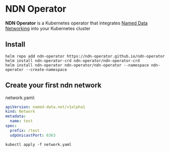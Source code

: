 # NDN Operator

**NDN Operator** is a Kubernetes operator that integrates [Named Data Networking](https://github.com/named-data) into your Kubernetes cluster

## Install
```
helm repo add ndn-operator https://ndn-operator.github.io/ndn-operator
helm install ndn-operator-crd ndn-operator/ndn-operator-crd
helm install ndn-operator ndn-operator/ndn-operator --namespace ndn-operator --create-namespace
```
## Create your first ndn network
network.yaml:
```yaml
apiVersion: named-data.net/v1alpha1
kind: Network
metadata:
  name: test
spec:
  prefix: /test
  udpUnicastPort: 6363
```
```
kubectl apply -f network.yaml
```
